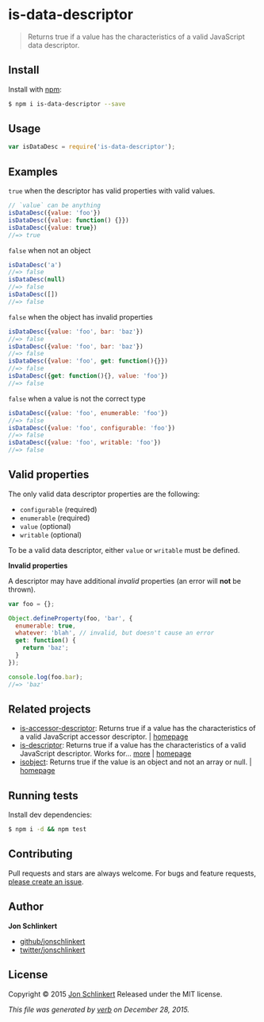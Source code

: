 # is-data-descriptor

> Returns true if a value has the characteristics of a valid JavaScript data descriptor.

## Install

Install with [npm](https://www.npmjs.com/):

```bash
$ npm i is-data-descriptor --save
```

## Usage

```javascript
var isDataDesc = require('is-data-descriptor');
```

## Examples

`true` when the descriptor has valid properties with valid values.

```javascript
// `value` can be anything
isDataDesc({value: 'foo'})
isDataDesc({value: function() {}})
isDataDesc({value: true})
//=> true
```

`false` when not an object

```javascript
isDataDesc('a')
//=> false
isDataDesc(null)
//=> false
isDataDesc([])
//=> false
```

`false` when the object has invalid properties

```javascript
isDataDesc({value: 'foo', bar: 'baz'})
//=> false
isDataDesc({value: 'foo', bar: 'baz'})
//=> false
isDataDesc({value: 'foo', get: function(){}})
//=> false
isDataDesc({get: function(){}, value: 'foo'})
//=> false
```

`false` when a value is not the correct type

```javascript
isDataDesc({value: 'foo', enumerable: 'foo'})
//=> false
isDataDesc({value: 'foo', configurable: 'foo'})
//=> false
isDataDesc({value: 'foo', writable: 'foo'})
//=> false
```

## Valid properties

The only valid data descriptor properties are the following:

* `configurable` \(required\)
* `enumerable` \(required\)
* `value` \(optional\)
* `writable` \(optional\)

To be a valid data descriptor, either `value` or `writable` must be defined.

**Invalid properties**

A descriptor may have additional _invalid_ properties \(an error will **not** be thrown\).

```javascript
var foo = {};

Object.defineProperty(foo, 'bar', {
  enumerable: true,
  whatever: 'blah', // invalid, but doesn't cause an error
  get: function() {
    return 'baz';
  }
});

console.log(foo.bar);
//=> 'baz'
```

## Related projects

* [is-accessor-descriptor](https://www.npmjs.com/package/is-accessor-descriptor): Returns true if a value has the characteristics of a valid JavaScript accessor descriptor. \| [homepage](https://github.com/jonschlinkert/is-accessor-descriptor)
* [is-descriptor](https://www.npmjs.com/package/is-descriptor): Returns true if a value has the characteristics of a valid JavaScript descriptor. Works for… [more](https://www.npmjs.com/package/is-descriptor) \| [homepage](https://github.com/jonschlinkert/is-descriptor)
* [isobject](https://www.npmjs.com/package/isobject): Returns true if the value is an object and not an array or null. \| [homepage](https://github.com/jonschlinkert/isobject)

## Running tests

Install dev dependencies:

```bash
$ npm i -d && npm test
```

## Contributing

Pull requests and stars are always welcome. For bugs and feature requests, [please create an issue](https://github.com/jonschlinkert/is-data-descriptor/issues/new).

## Author

**Jon Schlinkert**

* [github/jonschlinkert](https://github.com/jonschlinkert)
* [twitter/jonschlinkert](http://twitter.com/jonschlinkert)

## License

Copyright © 2015 [Jon Schlinkert](https://github.com/jonschlinkert) Released under the MIT license.

_This file was generated by_ [_verb_](https://github.com/verbose/verb) _on December 28, 2015._


